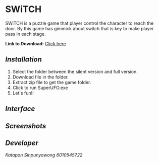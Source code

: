 # SWiTCH
SWiTCH is a puzzle game that player control the character to reach the door. By this game has gimmick about switch that is key to make player pass in each stage. 

**Link to Download:** <a href="https://drive.google.com/drive/folders/1uWgUXbDO7s7HSRouEYre6bg8v7vNJJ2b?usp=sharing" target="_blank" rel="noopener">Click here</a>

## *Installation*
1. Select the folder between the silent version and full version.
2. Download file in the folder.
3. Extract zip file to get the game folder.
4. Click to run SuperUFO.exe
5. Let's fun!!

## *Interface*

## *Screenshots*

## *Developer*
*Katapon Sinpunyawong 6010545722*

